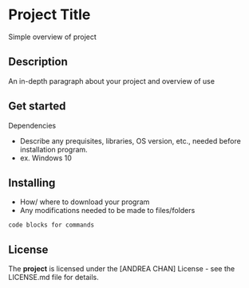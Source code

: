 # Project Title
Simple overview of project

## Description
An in-depth paragraph about your project and overview of use

## Get started
Dependencies
- Describe any prequisites, libraries, OS version, etc.,  needed before installation program.
- ex. Windows 10

## Installing
- How/ where to download your program
- Any modifications needed to be made to files/folders

`code blocks for commands`

## License
The **project** is licensed under the [ANDREA CHAN] License - see the LICENSE.md file for details.
